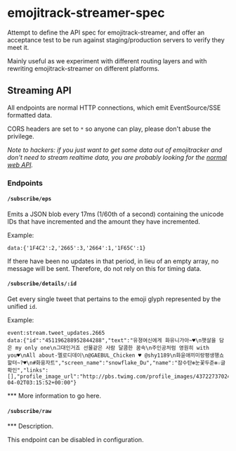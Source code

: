 # emojitrack-streamer-spec

Attempt to define the API spec for emojitrack-streamer, and offer an acceptance test to be run against staging/production servers to verify they meet it.

Mainly useful as we experiment with different routing layers and with rewriting emojitrack-streamer on different platforms.


## Streaming API
All endpoints are normal HTTP connections, which emit EventSource/SSE formatted data.

CORS headers are set to `*` so anyone can play, please don't abuse the privilege.

_Note to hackers: if you just want to get some data out of emojitracker and don't need to stream realtime data, you are probably looking for the [normal web API](#TODO)._

### Endpoints
#### `/subscribe/eps`

Emits a JSON blob every 17ms (1/60th of a second) containing the unicode IDs that have incremented and the amount they have incremented.

Example:

    data:{'1F4C2':2,'2665':3,'2664':1,'1F65C':1}

If there have been no updates in that period, in lieu of an empty array, no message will be sent.  Therefore, do not rely on this for timing data.

#### `/subscribe/details/:id`

Get every single tweet that pertains to the emoji glyph represented by the unified `id`.

Example:

    event:stream.tweet_updates.2665
    data:{"id":"451196288952844288","text":"유졍여신에게 화유니가아~♥\n햇살을 담은 my only one\n그대인거죠 선물같은 사람 달콤한 꿈속\n주인공처럼 영원히 with you♥\nAll about-멜로디데이\n@GAEBUL_Chicken ♥ @shy1189\n화윤애끼미랑평생행쇼할텨~?♥\n#화융자트","screen_name":"snowflake_Du","name":"잠수탄✻눈꽃두준✻☆글확인","links":[],"profile_image_url":"http://pbs.twimg.com/profile_images/437227370248806400/aP0fFJOk_normal.jpeg","created_at":"2014-04-02T03:15:52+00:00"}

*** More information to go here.

#### `/subscribe/raw`

*** Description.

This endpoint can be disabled in configuration.
